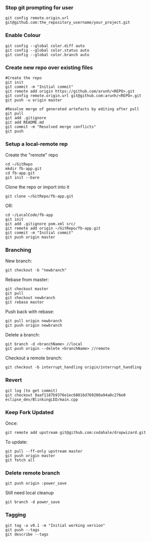 ### Stop git prompting for user

    git config remote.origin.url git@github.com:the_repository_username/your_project.git

### Enable Colour

    git config --global color.diff auto
    git config --global color.status auto
    git config --global color.branch auto

### Create new repo over existing files
    
    #Create the repo
    git init                                                                                                                                                                                                                                                              
    git commit -m "Initial commit"                                                                                                                                                                                                                                        
    git remote add origin https://github.com/arunh/<REPO>.git
    git config remote.origin.url git@github.com:arunh/<REPO>.git
    git push -u origin master

    #Resolve merge of generated artefacts by editing after pull
    git pull
    git add .gitignore                                                                                                                                                                                                                                                    
    git add README.md
    git commit -m "Resolved merge conflicts"
    git push

### Setup a local-remote rep

Create the "remote" repo

    cd ~/GitRepo
    mkdir fb-app.git
    cd fb-app.git
    git init --bare

Clone the repo or import into it

    git clone ~/GitRepo/fb-app.git

OR:

    cd ~/LocalCode/fb-app
    git init
    git add .gitignore pom.xml src/
    git remote add origin ~/GitRepo/fb-app.git
    git commit -m "Initial commit"
    git push origin master

### Branching

New branch:

    git checkout -b "newbranch"

Rebase from master:

    git checkout master
    git pull
    git checkout newbranch
    git rebase master

Push back with rebase:

    git pull origin newbranch
    git push origin newbranch

Delete a branch:

    git branch -d <branchName> //local
    git push origin --delete <branchName> //remote

Checkout a remote branch:

    git checkout -b interrupt_handling origin/interrupt_handling

### Revert

    git log (to get commit)
    git checkout 9aaf1187b9376e1ec68016d769200a94a0c276e0 eclipse_dev/BlinkingLED/main.cpp

### Keep Fork Updated

Once:

    git remote add upstream git@github.com:codahale/dropwizard.git

To update:

    git pull --ff-only upstream master
    git push origin master
    git fetch all

### Delete remote branch

    git push origin :power_save

Still need local cleanup

    git branch -d power_save

### Tagging 

    git tag -a v0.1 -m "Initial working version"
    git push --tags
    git describe --tags
